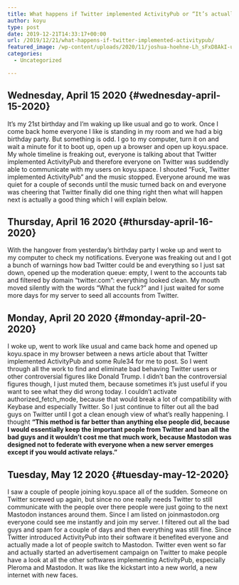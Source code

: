 ```yaml
---
title: What happens if Twitter implemented ActivityPub or “It’s actually a good thing if Twitter implemented ActivityPub”
author: koyu
type: post
date: 2019-12-21T14:33:17+00:00
url: /2019/12/21/what-happens-if-twitter-implemented-activitypub/
featured_image: /wp-content/uploads/2020/11/joshua-hoehne-Lh_sFxD8AkI-unsplash-scaled.jpg
categories:
  - Uncategorized

---
```

## Wednesday, April 15 2020 {#wednesday-april-15-2020}

It&#8217;s my 21st birthday and I&#8217;m waking up like usual and go to work. Once I come back home everyone I like is standing in my room and we had a big birthday party. But something is odd. I go to my computer, turn it on and wait a minute for it to boot up, open up a browser and open up koyu.space. My whole timeline is freaking out, everyone is talking about that Twitter implemented ActivityPub and therefore everyone on Twitter was suddendly able to communicate with my users on koyu.space. I shouted &#8220;Fuck, Twitter implemented ActivityPub&#8221; and the music stopped. Everyone around me was quiet for a couple of seconds until the music turned back on and everyone was cheering that Twitter finally did one thing right then what will happen next is actually a good thing which I will explain below.

## Thursday, April 16 2020 {#thursday-april-16-2020}

With the hangover from yesterday&#8217;s birthday party I woke up and went to my computer to check my notifications. Everyone was freaking out and I got a bunch of warnings how bad Twitter could be and everything so I just sat down, opened up the moderation queue: empty, I went to the accounts tab and filtered by domain &#8220;twitter.com&#8221;: everything looked clean. My mouth moved silently with the words &#8220;What the fuck?&#8221; and I just waited for some more days for my server to seed all accounts from Twitter.

## Monday, April 20 2020 {#monday-april-20-2020}

I woke up, went to work like usual and came back home and opened up koyu.space in my browser between a news article about that Twitter implemented ActivityPub and some Rule34 for me to post. So I went through all the work to find and eliminate bad behaving Twitter users or other controversial figures like Donald Trump. I didn&#8217;t ban the controversial figures though, I just muted them, because sometimes it&#8217;s just useful if you want to see what they did wrong today. I couldn&#8217;t activate authorized\_fetch\_mode, because that would break a lot of compatibility with Keybase and especially Twitter. So I just continue to filter out all the bad guys on Twitter until I got a clean enough view of what&#8217;s really happening. I thought **&#8220;This method is far better than anything else people did, because I would essentially keep the important people from Twitter and ban all the bad guys and it wouldn&#8217;t cost me that much work, because Mastodon was designed not to federate with everyone when a new server emerges except if you would activate relays.&#8221;**

## Tuesday, May 12 2020 {#tuesday-may-12-2020}

I saw a couple of people joining koyu.space all of the sudden. Someone on Twitter screwed up again, but since no one really needs Twitter to still communicate with the people over there people were just going to the next Mastodon instances around them. Since I am listed on joinmastodon.org everyone could see me instantly and join my server. I filtered out all the bad guys and spam for a couple of days and then everything was still fine. Since Twitter introduced ActivityPub into their software it benefited everyone and actually made a lot of people switch to Mastodon. Twitter even went so far and actually started an advertisement campaign on Twitter to make people have a look at all the other softwares implementing ActivityPub, especially Pleroma and Mastodon. It was like the kickstart into a new world, a new internet with new faces.